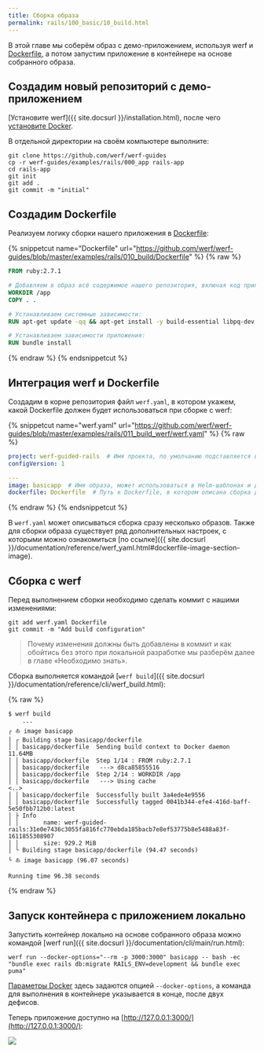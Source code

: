 ```yaml
---
title: Сборка образа
permalink: rails/100_basic/10_build.html
---
```


В этой главе мы соберём образ с демо-приложением, используя werf и [Dockerfile](https://docs.docker.com/engine/reference/builder/), а потом запустим приложение в контейнере на основе собранного образа.

## Создадим новый репозиторий с демо-приложением

[Установите werf]({{ site.docsurl }}/installation.html), после чего [установите Docker](https://docs.docker.com/get-docker/).

В отдельной директории на своём компьютере выполните:
```shell
git clone https://github.com/werf/werf-guides
cp -r werf-guides/examples/rails/000_app rails-app
cd rails-app
git init
git add .
git commit -m "initial"
```

## Создадим Dockerfile

Реализуем логику сборки нашего приложения в [Dockerfile](https://docs.docker.com/engine/reference/builder/):

{% snippetcut name="Dockerfile" url="https://github.com/werf/werf-guides/blob/master/examples/rails/010_build/Dockerfile" %}
{% raw %}
```Dockerfile
FROM ruby:2.7.1

# Добавляем в образ всё содержимое нашего репозитория, включая код приложения:
WORKDIR /app
COPY . .

# Устанавливаем системные зависимости:
RUN apt-get update -qq && apt-get install -y build-essential libpq-dev libxml2-dev libxslt1-dev curl

# Устанавливаем зависимости приложения:
RUN bundle install
```
{% endraw %}
{% endsnippetcut %}

## Интеграция werf и Dockerfile

Создадим в корне репозитория файл `werf.yaml`, в котором укажем, какой Dockerfile должен будет использоваться при сборке с werf:

{% snippetcut name="werf.yaml" url="https://github.com/werf/werf-guides/blob/master/examples/rails/011_build_werf/werf.yaml" %}
{% raw %}
```yaml
project: werf-guided-rails  # Имя проекта, по умолчанию подставляется в имя Helm-релиза и имя Namespace при деплое.
configVersion: 1

---
image: basicapp  # Имя образа, может использоваться в Helm-шаблонах и для вызова некоторых команд werf.
dockerfile: Dockerfile  # Путь к Dockerfile, в котором описана сборка для этого образа.
```
{% endraw %}
{% endsnippetcut %}

В `werf.yaml` может описываться сборка сразу несколько образов. Также для сборки образа существует ряд дополнительных настроек, с которыми можно ознакомиться [по ссылке]({{ site.docsurl }}/documentation/reference/werf_yaml.html#dockerfile-image-section-image).

## Сборка с werf

Перед выполнением сборки необходимо сделать коммит с нашими изменениями:
```shell
git add werf.yaml Dockerfile
git commit -m "Add build configuration"
```

> Почему изменения должны быть добавлены в коммит и как обойтись без этого при локальной разработке мы разберём далее в главе «Необходимо знать».

Сборка выполняется командой [`werf build`]({{ site.docsurl }}/documentation/reference/cli/werf_build.html):

{% raw %}
```shell
$ werf build
    ...
┌ ⛵ image basicapp
│ ┌ Building stage basicapp/dockerfile
│ │ basicapp/dockerfile  Sending build context to Docker daemon  11.64MB
│ │ basicapp/dockerfile  Step 1/14 : FROM ruby:2.7.1
│ │ basicapp/dockerfile   ---> d8ca85855516
│ │ basicapp/dockerfile  Step 2/14 : WORKDIR /app
│ │ basicapp/dockerfile   ---> Using cache
<..>
│ │ basicapp/dockerfile  Successfully built 3a4ede4e9556
│ │ basicapp/dockerfile  Successfully tagged 0041b344-efe4-416d-baff-5e50fbb712b0:latest
│ ├ Info
│ │       name: werf-guided-rails:31e0e7436c3055fa816fc770ebda185bacb7e8ef53775b8e5488a83f-1611855308907
│ │       size: 929.2 MiB
│ └ Building stage basicapp/dockerfile (94.47 seconds)
└ ⛵ image basicapp (96.07 seconds)

Running time 96.38 seconds
```
{% endraw %}

## Запуск контейнера с приложением локально

Запустить контейнер локально на основе собранного образа можно командой [werf run]({{ site.docsurl }}/documentation/cli/main/run.html):
```shell
werf run --docker-options="--rm -p 3000:3000" basicapp -- bash -ec "bundle exec rails db:migrate RAILS_ENV=development && bundle exec puma"
```

[Параметры Docker](https://docs.docker.com/engine/reference/run/) здесь задаются опцией `--docker-options`, а команда для выполнения в контейнере указывается в конце, после двух дефисов.

Теперь приложение доступно на [http://127.0.0.1:3000/](http://127.0.0.1:3000/):

![](/guides/images/rails/100_10_app_in_browser.png)

<div id="go-forth-button">
    <go-forth url="20_cluster.html" label="Подготовка кластера" framework="{{ page.label_framework }}" ci="{{ page.label_ci }}" guide-code="{{ page.guide_code }}" base-url="{{ site.baseurl }}"></go-forth>
</div>
